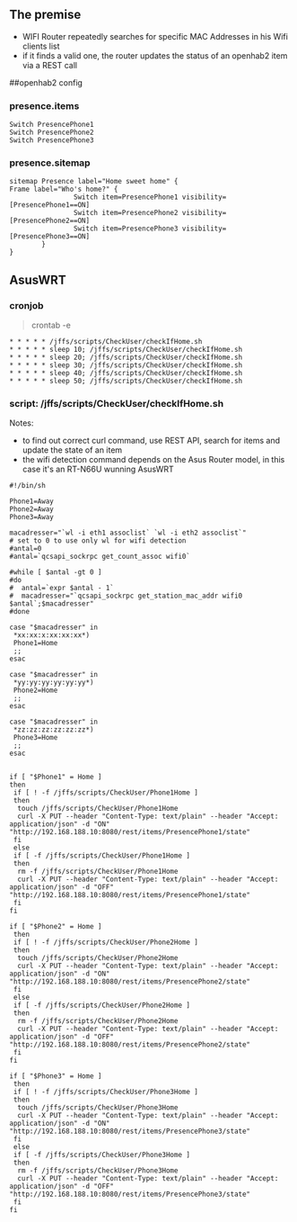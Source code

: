 ## The premise

* WIFI Router repeatedly searches for specific MAC Addresses in his Wifi clients list
* if it finds a valid one, the router updates the status of an openhab2 item via a REST call

##openhab2 config
### presence.items

```
Switch PresencePhone1
Switch PresencePhone2
Switch PresencePhone3
```

### presence.sitemap

```
sitemap Presence label="Home sweet home" {
Frame label="Who's home?" {
                Switch item=PresencePhone1 visibility=[PresencePhone1==ON]
                Switch item=PresencePhone2 visibility=[PresencePhone2==ON]
                Switch item=PresencePhone3 visibility=[PresencePhone3==ON]
        }
}
```

## AsusWRT
### cronjob

> crontab -e
```
* * * * * /jffs/scripts/CheckUser/checkIfHome.sh
* * * * * sleep 10; /jffs/scripts/CheckUser/checkIfHome.sh
* * * * * sleep 20; /jffs/scripts/CheckUser/checkIfHome.sh
* * * * * sleep 30; /jffs/scripts/CheckUser/checkIfHome.sh
* * * * * sleep 40; /jffs/scripts/CheckUser/checkIfHome.sh
* * * * * sleep 50; /jffs/scripts/CheckUser/checkIfHome.sh
```

### script: /jffs/scripts/CheckUser/checkIfHome.sh

Notes:
* to find out correct curl command, use REST API, search for items and update the state of an item
* the wifi detection command depends on the Asus Router model, in this case it's an RT-N66U wunning AsusWRT

```
#!/bin/sh

Phone1=Away
Phone2=Away
Phone3=Away

macadresser="`wl -i eth1 assoclist` `wl -i eth2 assoclist`"
# set to 0 to use only wl for wifi detection
#antal=0
#antal=`qcsapi_sockrpc get_count_assoc wifi0`

#while [ $antal -gt 0 ]
#do
#  antal=`expr $antal - 1`
#  macadresser="`qcsapi_sockrpc get_station_mac_addr wifi0 $antal`;$macadresser"
#done

case "$macadresser" in
 *xx:xx:x:xx:xx:xx*)
 Phone1=Home
 ;;
esac

case "$macadresser" in
 *yy:yy:yy:yy:yy:yy*)
 Phone2=Home
 ;;
esac

case "$macadresser" in
 *zz:zz:zz:zz:zz:zz*)
 Phone3=Home
 ;;
esac


if [ "$Phone1" = Home ]
then
 if [ ! -f /jffs/scripts/CheckUser/Phone1Home ]
 then
  touch /jffs/scripts/CheckUser/Phone1Home
  curl -X PUT --header "Content-Type: text/plain" --header "Accept: application/json" -d "ON" "http://192.168.188.10:8080/rest/items/PresencePhone1/state"
 fi
 else
 if [ -f /jffs/scripts/CheckUser/Phone1Home ]
 then
  rm -f /jffs/scripts/CheckUser/Phone1Home
  curl -X PUT --header "Content-Type: text/plain" --header "Accept: application/json" -d "OFF" "http://192.168.188.10:8080/rest/items/PresencePhone1/state"
 fi
fi
               
if [ "$Phone2" = Home ]
 then
 if [ ! -f /jffs/scripts/CheckUser/Phone2Home ]
 then
  touch /jffs/scripts/CheckUser/Phone2Home
  curl -X PUT --header "Content-Type: text/plain" --header "Accept: application/json" -d "ON" "http://192.168.188.10:8080/rest/items/PresencePhone2/state"
 fi
 else
 if [ -f /jffs/scripts/CheckUser/Phone2Home ]
 then
  rm -f /jffs/scripts/CheckUser/Phone2Home
  curl -X PUT --header "Content-Type: text/plain" --header "Accept: application/json" -d "OFF" "http://192.168.188.10:8080/rest/items/PresencePhone2/state"
 fi
fi
                             
if [ "$Phone3" = Home ]
 then
 if [ ! -f /jffs/scripts/CheckUser/Phone3Home ]
 then
  touch /jffs/scripts/CheckUser/Phone3Home
  curl -X PUT --header "Content-Type: text/plain" --header "Accept: application/json" -d "ON" "http://192.168.188.10:8080/rest/items/PresencePhone3/state"
 fi
 else
 if [ -f /jffs/scripts/CheckUser/Phone3Home ]
 then
  rm -f /jffs/scripts/CheckUser/Phone3Home
  curl -X PUT --header "Content-Type: text/plain" --header "Accept: application/json" -d "OFF" "http://192.168.188.10:8080/rest/items/PresencePhone3/state"
 fi
fi
```
